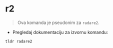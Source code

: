 # r2

> Ova komanda je pseudonim za `radare2`.

- Pregledaj dokumentaciju za izvornu komandu:

`tldr radare2`
